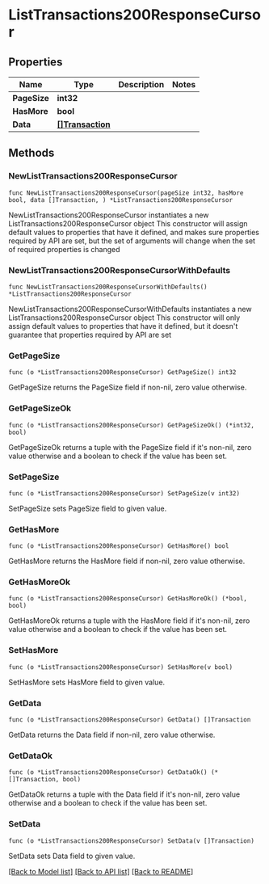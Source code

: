 # ListTransactions200ResponseCursor

## Properties

Name | Type | Description | Notes
------------ | ------------- | ------------- | -------------
**PageSize** | **int32** |  | 
**HasMore** | **bool** |  | 
**Data** | [**[]Transaction**](Transaction.md) |  | 

## Methods

### NewListTransactions200ResponseCursor

`func NewListTransactions200ResponseCursor(pageSize int32, hasMore bool, data []Transaction, ) *ListTransactions200ResponseCursor`

NewListTransactions200ResponseCursor instantiates a new ListTransactions200ResponseCursor object
This constructor will assign default values to properties that have it defined,
and makes sure properties required by API are set, but the set of arguments
will change when the set of required properties is changed

### NewListTransactions200ResponseCursorWithDefaults

`func NewListTransactions200ResponseCursorWithDefaults() *ListTransactions200ResponseCursor`

NewListTransactions200ResponseCursorWithDefaults instantiates a new ListTransactions200ResponseCursor object
This constructor will only assign default values to properties that have it defined,
but it doesn't guarantee that properties required by API are set

### GetPageSize

`func (o *ListTransactions200ResponseCursor) GetPageSize() int32`

GetPageSize returns the PageSize field if non-nil, zero value otherwise.

### GetPageSizeOk

`func (o *ListTransactions200ResponseCursor) GetPageSizeOk() (*int32, bool)`

GetPageSizeOk returns a tuple with the PageSize field if it's non-nil, zero value otherwise
and a boolean to check if the value has been set.

### SetPageSize

`func (o *ListTransactions200ResponseCursor) SetPageSize(v int32)`

SetPageSize sets PageSize field to given value.


### GetHasMore

`func (o *ListTransactions200ResponseCursor) GetHasMore() bool`

GetHasMore returns the HasMore field if non-nil, zero value otherwise.

### GetHasMoreOk

`func (o *ListTransactions200ResponseCursor) GetHasMoreOk() (*bool, bool)`

GetHasMoreOk returns a tuple with the HasMore field if it's non-nil, zero value otherwise
and a boolean to check if the value has been set.

### SetHasMore

`func (o *ListTransactions200ResponseCursor) SetHasMore(v bool)`

SetHasMore sets HasMore field to given value.


### GetData

`func (o *ListTransactions200ResponseCursor) GetData() []Transaction`

GetData returns the Data field if non-nil, zero value otherwise.

### GetDataOk

`func (o *ListTransactions200ResponseCursor) GetDataOk() (*[]Transaction, bool)`

GetDataOk returns a tuple with the Data field if it's non-nil, zero value otherwise
and a boolean to check if the value has been set.

### SetData

`func (o *ListTransactions200ResponseCursor) SetData(v []Transaction)`

SetData sets Data field to given value.



[[Back to Model list]](../README.md#documentation-for-models) [[Back to API list]](../README.md#documentation-for-api-endpoints) [[Back to README]](../README.md)


